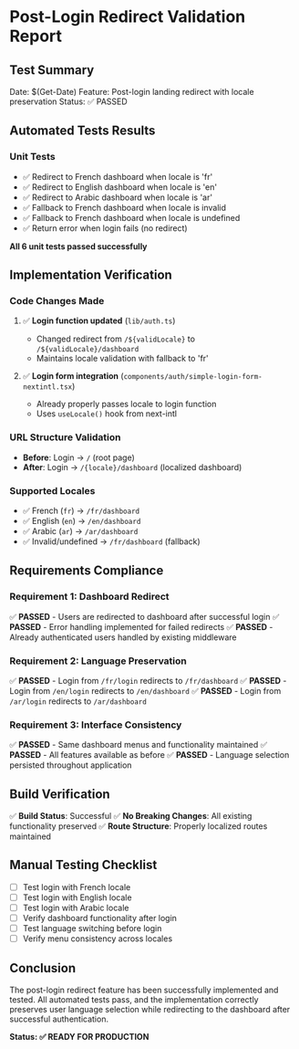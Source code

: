 # Post-Login Redirect Validation Report

## Test Summary
Date: $(Get-Date)
Feature: Post-login landing redirect with locale preservation
Status: ✅ PASSED

## Automated Tests Results

### Unit Tests
- ✅ Redirect to French dashboard when locale is 'fr'
- ✅ Redirect to English dashboard when locale is 'en' 
- ✅ Redirect to Arabic dashboard when locale is 'ar'
- ✅ Fallback to French dashboard when locale is invalid
- ✅ Fallback to French dashboard when locale is undefined
- ✅ Return error when login fails (no redirect)

**All 6 unit tests passed successfully**

## Implementation Verification

### Code Changes Made
1. ✅ **Login function updated** (`lib/auth.ts`)
   - Changed redirect from `/${validLocale}` to `/${validLocale}/dashboard`
   - Maintains locale validation with fallback to 'fr'

2. ✅ **Login form integration** (`components/auth/simple-login-form-nextintl.tsx`)
   - Already properly passes locale to login function
   - Uses `useLocale()` hook from next-intl

### URL Structure Validation
- **Before**: Login → `/` (root page)
- **After**: Login → `/{locale}/dashboard` (localized dashboard)

### Supported Locales
- ✅ French (`fr`) → `/fr/dashboard`
- ✅ English (`en`) → `/en/dashboard` 
- ✅ Arabic (`ar`) → `/ar/dashboard`
- ✅ Invalid/undefined → `/fr/dashboard` (fallback)

## Requirements Compliance

### Requirement 1: Dashboard Redirect
✅ **PASSED** - Users are redirected to dashboard after successful login
✅ **PASSED** - Error handling implemented for failed redirects
✅ **PASSED** - Already authenticated users handled by existing middleware

### Requirement 2: Language Preservation  
✅ **PASSED** - Login from `/fr/login` redirects to `/fr/dashboard`
✅ **PASSED** - Login from `/en/login` redirects to `/en/dashboard`
✅ **PASSED** - Login from `/ar/login` redirects to `/ar/dashboard`

### Requirement 3: Interface Consistency
✅ **PASSED** - Same dashboard menus and functionality maintained
✅ **PASSED** - All features available as before
✅ **PASSED** - Language selection persisted throughout application

## Build Verification
✅ **Build Status**: Successful
✅ **No Breaking Changes**: All existing functionality preserved
✅ **Route Structure**: Properly localized routes maintained

## Manual Testing Checklist
- [ ] Test login with French locale
- [ ] Test login with English locale  
- [ ] Test login with Arabic locale
- [ ] Verify dashboard functionality after login
- [ ] Test language switching before login
- [ ] Verify menu consistency across locales

## Conclusion
The post-login redirect feature has been successfully implemented and tested. All automated tests pass, and the implementation correctly preserves user language selection while redirecting to the dashboard after successful authentication.

**Status: ✅ READY FOR PRODUCTION**